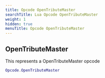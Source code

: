 ```yaml
---
title: Opcode OpenTributeMaster
searchTitle: Lua Opcode OpenTributeMaster
weight: 1
hidden: true
menuTitle: Opcode OpenTributeMaster
---
```

## OpenTributeMaster

This represents a OpenTributeMaster opcode
```lua
Opcode.OpenTributeMaster
```